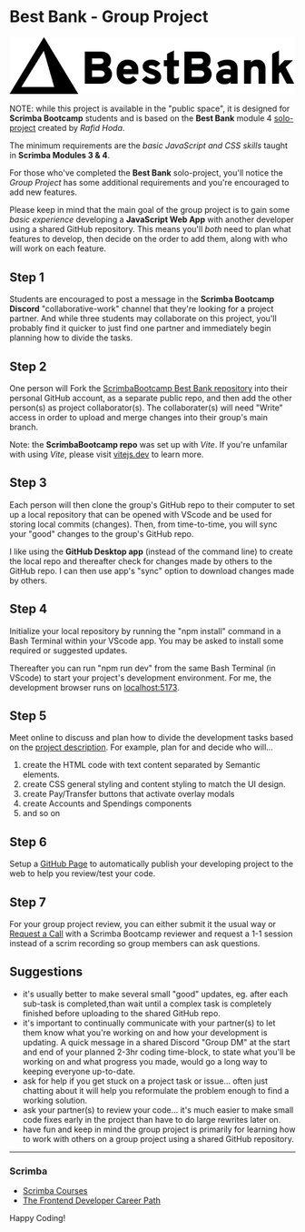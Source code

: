 # Best Bank - Group Project

![Best Bank logo](assets/bestbank_logo.gif)

NOTE: while this project is available in the "public space", it is designed for **Scrimba Bootcamp** students and is based on the **Best Bank** module 4 [solo-project](https://v2.scrimba.com/s03f3jq) created by _Rafid Hoda_.

The minimum requirements are the _basic JavaScript and CSS skills_ taught in **Scrimba Modules 3 & 4**.

For those who've completed the **Best Bank** solo-project, you'll notice the _Group Project_ has some additional requirements and you're encouraged to add new features.

Please keep in mind that the main goal of the group project is to gain some _basic experience_ developing a **JavaScript Web App** with another developer using a shared GitHub repository. This means you'll _both_ need to plan what features to develop, then decide on the order to add them, along with who will work on each feature.

## Step 1

Students are encouraged to post a message in the **Scrimba Bootcamp Discord** "collaborative-work" channel that they're looking for a project partner. And while three students may collaborate on this project, you'll probably find it quicker to just find one partner and immediately begin planning how to divide the tasks.

## Step 2

One person will Fork the [ScrimbaBootcamp Best Bank repository](https://github.com/ScrimbaBootcamp/best-bank-app/tree/main) into their personal GitHub account, as a separate public repo, and then add the other person(s) as project collaborator(s). The collaborater(s) will need "Write" access in order to upload and merge changes into their group's main branch.

Note: the **ScrimbaBootcamp repo** was set up with _Vite_. If you're unfamilar with using _Vite_, please visit [vitejs.dev](https://vitejs.dev/) to learn more.

## Step 3

Each person will then clone the group's GitHub repo to their computer to set up a local repository that can be opened with VScode and be used for storing local commits (changes). Then, from time-to-time, you will sync your "good" changes to the group's GitHub repo.

I like using the **GitHub Desktop app** (instead of the command line) to create the local repo and thereafter check for changes made by others to the GitHub repo. I can then use app's "sync" option to download changes made by others.

## Step 4

Initialize your local repository by running the "npm install" command in a Bash Terminal within your VScode app. You may be asked to install some required or suggested updates.

Thereafter you can run "npm run dev" from the same Bash Terminal (in VScode) to start your project's development environment. For me, the development browser runs on [localhost:5173](http://localhost:5173/).

## Step 5

Meet online to discuss and plan how to divide the development tasks based on the [project description](https://v2.scrimba.com/s03f3jq). For example, plan for and decide who will...

1. create the HTML code with text content separated by Semantic elements.
2. create CSS general styling and content styling to match the UI design.
3. create Pay/Transfer buttons that activate overlay modals
4. create Accounts and Spendings components
5. and so on

## Step 6

Setup a [GitHub Page](https://docs.github.com/en/pages/quickstart) to automatically publish your developing project to the web to help you review/test your code.

## Step 7

For your group project review, you can either submit it the usual way or [Request a Call](https://different-marmoset-f7b.notion.site/Scrimba-Bootcamp-33dfd67a626f4c3bbc1e865ac609e62b) with a Scrimba Bootcamp reviewer and request a 1-1 session instead of a scrim recording so group members can ask questions.

## Suggestions

- it's usually better to make several small "good" updates, eg. after each sub-task is completed,than wait until a complex task is completely finished before uploading to the shared GitHub repo.
- it's important to continually communicate with your partner(s) to let them know what you're working on and how your development is updating. A quick message in a shared Discord "Group DM" at the start and end of your planned 2-3hr coding time-block, to state what you'll be working on and what progress you made, would go a long way to keeping everyone up-to-date.
- ask for help if you get stuck on a project task or issue... often just chatting about it will help you reformulate the problem enough to find a working solution.
- ask your partner(s) to review your code... it's much easier to make small code fixes early in the project than have to do large rewrites later on.
- have fun and keep in mind the group project is primarily for learning how to work with others on a group project using a shared GitHub repository.

---

### Scrimba

- [Scrimba Courses](https://v2.scrimba.com/courses)
- [The Frontend Developer Career Path](https://v2.scrimba.com/the-frontend-developer-career-path-c0j)

Happy Coding!
